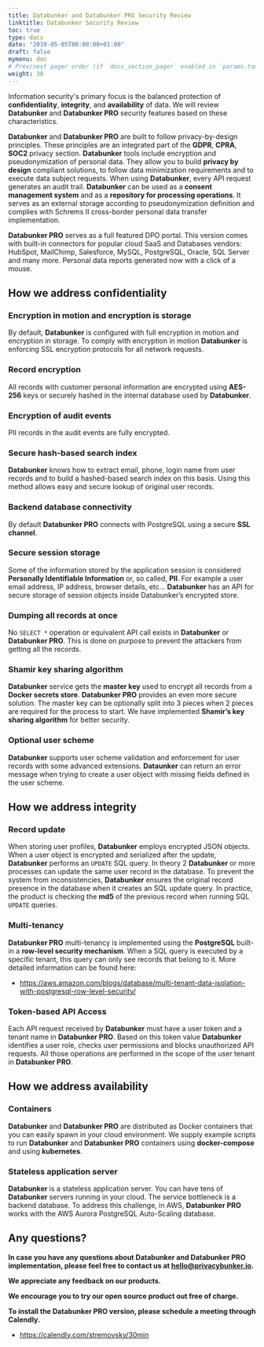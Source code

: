 ```yaml
---
title: Databunker and Databunker PRO Security Review
linktitle: Databunker Security Review
toc: true
type: docs
date: "2019-05-05T00:00:00+01:00"
draft: false
mymenu: doc
# Prev/next pager order (if `docs_section_pager` enabled in `params.toml`)
weight: 38
---
```


Information security's primary focus is the balanced protection of **confidentiality**, **integrity**, and **availability** of data. We will review **Databunker** and **Databunker PRO** security features based on these characteristics.

**Databunker** and **Databunker PRO** are built to follow privacy-by-design principles. These principles are an integrated part of the **GDPR**, **CPRA**, **SOC2** privacy section. **Databunker** tools include encryption and pseudonymization of personal data. They allow you to build **privacy by design** compliant solutions, to follow data minimization requirements and to execute data subject requests. When using **Databunker**, every API request generates an audit trail. **Databunker** can be used as a **consent management system** and as a **repository for processing operations**. It serves as an external storage according to pseudonymization definition and complies with Schrems II cross-border personal data transfer implementation.

**Databunker PRO** serves as a full featured DPO portal. This version comes with built-in connectors for popular cloud SaaS and Databases vendors: HubSpot, MailChimp, Salesforce, MySQL, PostgreSQL, Oracle, SQL Server and many more. Personal data reports generated now with a click of a mouse.


## How we address confidentiality

### Encryption in motion and encryption is storage
By default, **Databunker** is configured with full encryption in motion and encryption in storage. To comply with encryption in motion **Databunker** is enforcing SSL encryption protocols for all network requests.

### Record encryption
All records with customer personal information are encrypted using **AES-256** keys or securely hashed in the internal database used by **Databunker**.

### Encryption of audit events
PII records in the audit events are fully encrypted.

### Secure hash-based search index
**Databunker** knows how to extract email, phone, login name from user records and to build a hashed-based search index on this basis. Using this method allows easy and secure lookup of original user records.

### Backend database connectivity
By default **Databunker PRO** connects with PostgreSQL using a secure **SSL channel**.

### Secure session storage
Some of the information stored by the application session is considered **Personally Identifiable Information** or, so called, **PII**. For example a user email address, IP address, browser details, etc… **Databunker** has an API for secure storage of session objects inside Databunker’s encrypted store.

### Dumping all records at once
No ``SELECT *`` operation or equivalent API call exists in **Databunker** or **Databunker PRO**. This is done on purpose to prevent the attackers from getting all the records.

### Shamir key sharing algorithm 
**Databunker** service gets the **master key** used to encrypt all records from a **Docker secrets store**. **Databunker PRO** provides an even more secure solution. The master key can be optionally split into 3 pieces when 2 pieces are required for the process to start. We have implemented **Shamir’s key sharing algorithm** for better security.

### Optional user scheme
**Databunker** supports user scheme validation and enforcement for user records with some advanced extensions. **Dataunker** can return an error message when trying to create a user object with missing fields defined in the user scheme.


## How we address integrity

### Record update
When storing user profiles, **Databunker** employs encrypted JSON objects. When a user object is encrypted and serialized after the update, **Databunker** performs an ``UPDATE`` SQL query. In theory 2 **Databunker** or more processes can update the same user record in the database. To prevent the system from inconsistencies, **Databunker** ensures the original record presence in the database when it creates an SQL update query. In practice, the product is checking the **md5** of the previous record when running SQL ``UPDATE`` queries.

### Multi-tenancy
**Databunker PRO** multi-tenancy is implemented using the **PostgreSQL** built-in a **row-level security mechanism**. When a SQL query is executed by a specific tenant, this query can only see records that belong to it. More detailed information can be found here:

* https://aws.amazon.com/blogs/database/multi-tenant-data-isolation-with-postgresql-row-level-security/

### Token-based API Access
Each API request received by **Databunker** must have a user token and a tenant name in **Databunker PRO**. Based on this token value **Databunker** identifies a user role, checks user permissions and blocks unauthorized API requests. All those operations are performed in the scope of the user tenant in **Databunker PRO**.


## How we address availability

### Containers
**Databunker** and **Databunker PRO** are distributed as Docker containers that you can easily spawn in your cloud environment. We supply example scripts to run **Databunker** and **Databunker PRO** containers using **docker-compose** and using **kubernetes**.

### Stateless application server
**Databunker** is a stateless application server. You can have tens of **Databunker** servers running in your cloud. The service bottleneck is a backend database. To address this challenge, in AWS, **Databunker PRO** works with the AWS Aurora PostgreSQL Auto-Scaling database.

## Any questions?

**In case you have any questions about Databunker and Databunker PRO implementation, please feel free to contact us at hello@privacybunker.io.**

**We appreciate any feedback on our products.**

**We encourage you to try our open source product out free of charge.**

**To install the Databunker PRO version, please schedule a meeting through Calendly.**

* https://calendly.com/stremovsky/30min
